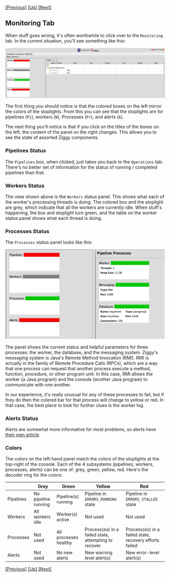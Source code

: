 <!-- -*-visual-line-*- -->

[[Previous]](ziggy-gui-troubleshooting.md)
[[Up]](ziggy-gui-troubleshooting.md)
[[Next]](alerts.md)

## Monitoring Tab

When stuff goes wrong, it's often worthwhile to click over to the `Monitoring` tab. In the current situation, you'll see something like this:

![](images/monitoring-worker.png)

The first thing you should notice is that the colored boxes on the left mirror the colors of the stoplights. From this you can see that the stoplights are for pipelines (`Pi`), workers (`W`), Processes (`Pr`), and alerts (`A`).

The next thing you'll notice is that if you click on the titles of the boxes on the left, the content of the panel on the right changes. This allows you to see the state of assorted Ziggy components.

### Pipelines Status

The `Pipelines` box, when clicked, just takes you back to the `Operations` tab. There's no better set of information for the status of running / completed pipelines than that.

### Workers Status

The view shown above is the `Workers` status panel. This shows what each of the worker's processing threads is doing. The colored box and the stoplight are grey, which indicate that all the workers are currently idle. When stuff's happening, the box and stoplight turn green, and the table on the worker status panel shows what each thread is doing.

### Processes Status

The `Processes` status panel looks like this:

<img src="images/monitor-processes.png" style="zoom:50%;"/>

The panel shows the current status and helpful parameters for three processes: the worker, the database, and the messaging system. Ziggy's messaging system is Java's Remote Method Invocation (RMI). RMI is actually in the family of Remote Procedure Calls (RPCs), which are a way that one process can request that another process execute a method, function, procedure, or other program unit. In this case, RMI allows the worker (a Java program) and the console (another Java program) to communicate with one another.

In our experience, it's really unusual for any of these processes to fail, but if they do then the colored bar for that process will change to yellow or red. In that case, the best place to look for further clues is the worker log.

### Alerts Status

Alerts are somewhat more informative for most problems, so alerts have [their own article](alerts.md).

### Colors

The colors on the left-hand panel match the colors of the stoplights at the top-right of the console. Each of the 4 subsystems (pipelines, workers, processes, alerts) can be one of: grey, green, yellow, red. Here's the decoder ring for the colors:

|           | Grey                | Green                 | Yellow                                               | Red                                                    |
| --------- | ------------------- | --------------------- | ---------------------------------------------------- | ------------------------------------------------------ |
| Pipelines | No pipeline running | Pipeline(s) running   | Pipeline in `ERRORS_RUNNING` state                   | Pipeline in `ERRORS_STALLED` state                     |
| Workers   | All workers idle    | Worker(s) active      | Not used                                             | Not used                                               |
| Processes | Not used            | All processes healthy | Process(es) in a failed state, attempting to recover | Process(es) in a failed state, recovery efforts failed |
| Alerts    | Not used            | No new alerts         | New warning level alert(s)                           | New error-level alert(s)                               |

[[Previous]](ziggy-gui-troubleshooting.md)
[[Up]](ziggy-gui-troubleshooting.md)
[[Next]](alerts.md)
